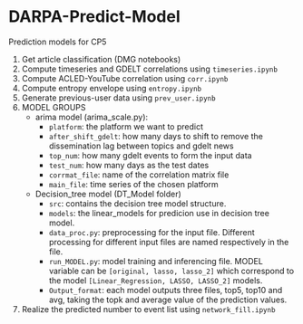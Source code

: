 # DARPA-Predict-Model
Prediction models for CP5

1. Get article classification (DMG notebooks)
2. Compute timeseries and GDELT correlations using `timeseries.ipynb`
3. Compute ACLED-YouTube correlation using `corr.ipynb`
4. Compute entropy envelope using `entropy.ipynb`
5. Generate previous-user data using `prev_user.ipynb`
6. MODEL GROUPS
    * arima model (arima_scale.py):
        * `platform`: the platform we want to predict
        * `after_shift_gdelt`: how many days to shift to remove the dissemination lag between topics and gdelt news
        * `top_num`: how many gdelt events to form the input data
        * `test_num`: how many days as the test dates
        * `corrmat_file`: name of the correlation matrix file
        * `main_file`: time series of the chosen platform
   * Decision_tree model (DT_Model folder)
        * `src`: contains the decision tree model structure.
        * `models`: the linear_models for predicion use in decision tree model.
        * `data_proc.py`: preprocessing for the input file. Different processing for different input files are named respectively in the file.
        * `run_MODEL.py`: model training and inferencing file. MODEL variable can be `[original, lasso, lasso_2]` which correspond to the model `[Linear_Regression, LASSO, LASSO_2]` models.
        * `Output_format`: each model outputs three files, top5, top10 and avg, taking the topk and average value of the prediction values.
7. Realize the predicted number to event list using `network_fill.ipynb`
